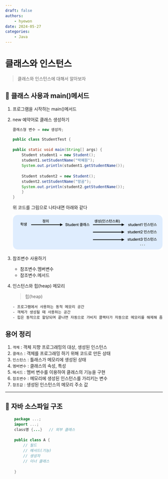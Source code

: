 ```yaml
---
draft: false
authors:
    - hyewon
date: 2024-05-27
categories:
    - Java
---
```


# 클래스와 인스턴스

> 클래스와 인스턴스에 대해서 알아보자

<!-- more -->

## 🍎 클래스 사용과 main()메서드

1.  프로그램을 시작하는 main()메서드
2.  new 예약어로 클래스 생성하기

    ```java
    클래스형 변수 = new 생성자;
    ```

    ```java
    public class StudentTest {

    public static void main(String[] args) {
        Student student1 = new Student();
        student1.setStudentName("박혜원");
        System.out.println(student1.getStudentName());

        Student student2 = new Student();
        student2.setStudentName("망곰");
        System.out.println(student2.getStudentName());
        }
    }
    ```

    위 코드를 그림으로 나타내면 아래와 같다

    ![alt text](image-5.png)

3.  참조변수 사용하기

    -   참조변수.멤버변수
    -   참조변수.메서드

4.  인스턴스와 힙(heap) 메모리

    > 힙(heap)

        - 프로그램에서 사용하는 동적 메모리 공간
        - 객체가 생성될 때 사용하는 공간
        - 힙은 동적으로 할당되며 끝나면 자동으로 가비지 콜랙터가 자동으로 메모리를 해제해 줌

## 용어 정리

1. `객체` : 객체 지향 프로그래밍의 대상, 생성된 인스턴스
2. `클래스` : 객체를 프로그래밍 하기 위해 코드로 만든 상태
3. `인스턴스` : 틀래스가 메모리에 생성된 상태
4. `멤버변수` : 클래스의 속성, 특성
5. `메서드` : 멤버 변수를 이용하여 클래스의 기능을 구현
6. `참조변수` : 메모리에 생성된 인스턴스를 가리키는 변수
7. `참조값` : 생성된 인스턴스의 메모리 주소 값

<hr>

## 🍎 자바 소스파일 구조

```java
    package ...;
    import ...;
    class명 {...}   // 외부 클래스

    public class A {
        // 필드
        // 메서드(기능)
        // 생성자
        // 이너 클래스

    }

```

<br>
<br>
<br>
